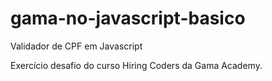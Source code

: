 # gama-no-javascript-basico

Validador de CPF em Javascript

Exercício desafio do curso Hiring Coders da Gama Academy.